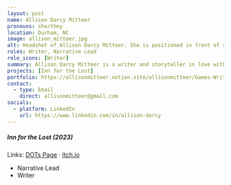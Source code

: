 ```yaml
---
layout: post
name: Allison Darcy Mitteer
pronouns: she/they
location: Durham, NC
image: allison_mitteer.jpg
alt: Headshot of Allison Darcy Mitteer. She is positioned in front of several large houseplants.
roles: Writer, Narrative Lead
role_icons: [Writer]
summary: Allison Darcy Mitteer is a writer and storyteller in love with creating distinct character voices, worldbuilding through found documents, experimenting with transmedia forms, and all things spooky, mythic, and meaningful. The winner of the 2020 North Carolina Prize for Fiction, Allison has roots in the literary world as a professional proofreader and writing coach. She began designing and writing short-term ARG roleplay events with The Blackheart Collective in 2021 and now aims to immerse herself in interactive fiction and games writing both personally and professionally.
projects: [Inn for the Lost]
portfolio: https://allisonmitteer.notion.site/allisonmitteer/Games-Writing-Allison-Darcy-Mitteer-bc578dc188884aecb144db2380ea6e9f
contact:
  - type: Email
    direct: allisonmitteer@gmail.com
socials:
  - platform: LinkedIn
    url: https://www.linkedin.com/in/allison-darcy
---
```


##### _Inn for the Lost (2023)_
Links: [DOTs Page](/projects/inn-lost) &middot; [Itch.io](https://shleedelie.itch.io/inn-for-the-lost)
- Narrative Lead
- Writer